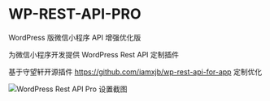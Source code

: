 # WP-REST-API-PRO
WordPress 版微信小程序 API 增强优化版

为微信小程序开发提供 WordPress Rest API 定制插件

基于守望轩开源插件 https://github.com/iamxjb/wp-rest-api-for-app 定制优化

![WordPress Rest API Pro 设置截图](https://github.com/dchijack/WP-REST-API-PRO/blob/master/20180829123254.png)
